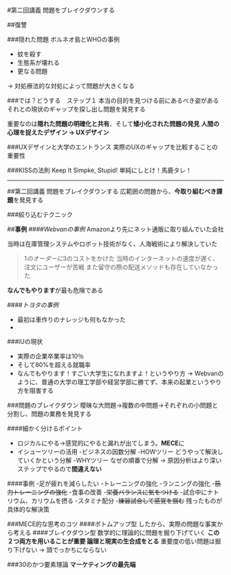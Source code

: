 #第二回講義 問題をブレイクダウンする

##復讐

###隠れた問題
ボルネオ島とWHOの事例

- 蚊を殺す
- 生態系が壊れる
- 更なる問題

-> 対処療法的な対処によって問題が大きくなる

###では？どうする　ステップ１
本当の目的を見つける前にあるべき姿がある
それとの現状のギャップを探し出し問題を発見する

重要なのは**隠れた問題の明確化と共有**、そして**矮小化された問題の発見**
**人間の心理を捉えたデザイン → UXデザイン**

###UXデザインと大学のエントランス
実際のUXのギャップを比較することの重要性

###KISSの法則
Keep It Simpke, Stupid!
単純にしとけ！馬鹿タレ！

***

##第二回講義 問題をブレイクダウンする
広範囲の問題から、**今取り組むべき課題**を発見する

###絞り込むテクニック

##**事例**
####*Webvanの事例*
Amazonより先にネット通販に取り組んでいた会社

当時は在庫管理システムやロボット技術がなく、人海戦術により解決していた
> 1$のオーダーに3$のコストをかけた
> 当時のインターネットの速度が遅く、注文にユーザーが苦戦
> また留守の際の配送メソッドも存在していなかった

**なんでもやります**が最も危険である

####*トヨタの事例*
- 最初は車作りのナレッジも何もなかった
- 

###iUの現状
- 実際の企業卒業率は10％
- そして80%を超える就職率
- なんでもやります！すごい大学生になれますよ！というやり方
-> Webvanのように、普通の大学の理工学部や経営学部に勝てず、本来の起業というやり方を阻害する

###問題のブレイクダウン
曖昧な大問題->複数の中問題->それぞれの小問題と分割し、問題の業務を発見する


####細かく分けるポイント
- ロジカルにやる->感覚的にやると漏れが出てしまう。**MECE**に
- イシューツリーの活用
    -ビジネスの因数分解
    -HOWツリー どうやって解決していくかという分解
    -WHYツリー なぜの順番で分解 -> 原因分析はより深いステップでやるので**間違えない**

####事例
-足が疲れを減らしたい
    -トレーニングの強化
        -ランニングの強化
        -~~筋力トレーニングの強化~~
    -食事の改善
        -~~栄養バランスに気をつける~~
        -試合中にナトリウム、カリウムを摂る
    -スタミナ配分
        -~~練習試合して感覚を掴む~~
残ったものが具体的な解決策

###MECE的な思考のコツ
####ボトムアップ型
したから、実際の問題な事実から考える
####ブレイクダウン型
数学的に理論的に問題を掘り下げていく
**この２つ両方を用いることが重要 論理と現実の生合成をとる**
重要度の低い問題は掘り下げない -> 頭でっかちにならない

###30のかつ要素理論 **マーケティングの最先端**

